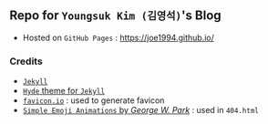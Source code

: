 ## Repo for `Youngsuk Kim (김영석)`'s Blog
* Hosted on `GitHub Pages` : https://joe1994.github.io/

### Credits
* [`Jekyll`](https://jekyllrb.com/)
* [`Hyde` theme for `Jekyll`](https://hyde.getpoole.com/)
* [`favicon.io`](https://favicon.io/favicon-generator/) : used to generate favicon
* [`Simple Emoji Animations` by *George W. Park*](https://codepen.io/GeorgePark/pen/aazBGj) : used in `404.html`